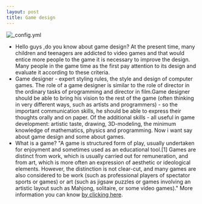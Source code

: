 ```yaml
---
layout: post
title: Game design 
---
```


![_config.yml](https://stellight.files.wordpress.com/2011/08/i-have-no-words-i-must-design.png)


* Hello guys ,do you know about game design? At the present time, many children and teenagers are addicted to video games and that would entice more people to the game it is necessary to improve the design.
 Many people in the game time as the first pay attention to its design and evaluate it according to these criteria.
* Game designer - expert styling rules, the style and design of computer games. The role of a game designer is similar to the role of   director in the ordinary tasks of programming and director in film.Game designer should be able to bring his vision to the rest of the game (often thinking in very different ways, such as artists and programmers) - so the important communication skills, he should be able to express their thoughts orally and on paper. Of the additional skills - all useful in game development: artistic taste, drawing, 3D-modeling, the minimum knowledge of mathematics, physics and programming.
 Now i want say about game design and some about games.
* What is a game? 
 "A game is structured form of play, usually undertaken for enjoyment and sometimes used as an educational tool.[1] Games are distinct from work, which is usually carried out for remuneration, and from art, which is more often an expression of aesthetic or ideological elements. However, the distinction is not clear-cut, and many games are also considered to be work (such as professional players of spectator sports or games) or art (such as jigsaw puzzles or games involving an artistic layout such as Mahjong, solitaire, or some video games)." More information you can know [by clicking here](https://en.wikipedia.org/wiki/Game).
